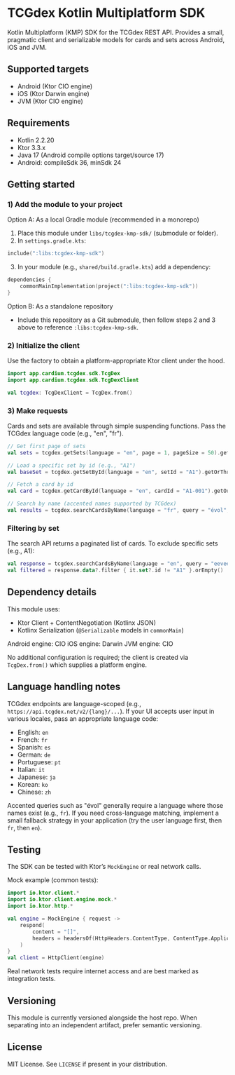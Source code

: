 # TCGdex Kotlin Multiplatform SDK

Kotlin Multiplatform (KMP) SDK for the TCGdex REST API. Provides a small, pragmatic client and serializable models for cards and sets across Android, iOS and JVM.

## Supported targets

- Android (Ktor CIO engine)
- iOS (Ktor Darwin engine)
- JVM (Ktor CIO engine)

## Requirements

- Kotlin 2.2.20
- Ktor 3.3.x
- Java 17 (Android compile options target/source 17)
- Android: compileSdk 36, minSdk 24

## Getting started

### 1) Add the module to your project

Option A: As a local Gradle module (recommended in a monorepo)

1. Place this module under `libs/tcgdex-kmp-sdk/` (submodule or folder).
2. In `settings.gradle.kts`:

```kotlin
include(":libs:tcgdex-kmp-sdk")
```

3. In your module (e.g., `shared/build.gradle.kts`) add a dependency:

```kotlin
dependencies {
    commonMainImplementation(project(":libs:tcgdex-kmp-sdk"))
}
```

Option B: As a standalone repository

- Include this repository as a Git submodule, then follow steps 2 and 3 above to reference `:libs:tcgdex-kmp-sdk`.

### 2) Initialize the client

Use the factory to obtain a platform-appropriate Ktor client under the hood.

```kotlin
import app.cardium.tcgdex.sdk.TcgDex
import app.cardium.tcgdex.sdk.TcgDexClient

val tcgdex: TcgDexClient = TcgDex.from()
```

### 3) Make requests

Cards and sets are available through simple suspending functions. Pass the TCGdex language code (e.g., "en", "fr").

```kotlin
// Get first page of sets
val sets = tcgdex.getSets(language = "en", page = 1, pageSize = 50).getOrThrow()

// Load a specific set by id (e.g., "A1")
val baseSet = tcgdex.getSetById(language = "en", setId = "A1").getOrThrow()

// Fetch a card by id
val card = tcgdex.getCardById(language = "en", cardId = "A1-001").getOrThrow()

// Search by name (accented names supported by TCGdex)
val results = tcgdex.searchCardsByName(language = "fr", query = "évol", page = 1, pageSize = 20).getOrThrow()
```

### Filtering by set

The search API returns a paginated list of cards. To exclude specific sets (e.g., A1):

```kotlin
val response = tcgdex.searchCardsByName(language = "en", query = "eevee").getOrThrow()
val filtered = response.data?.filter { it.set?.id != "A1" }.orEmpty()
```

## Dependency details

This module uses:

- Ktor Client + ContentNegotiation (Kotlinx JSON)
- Kotlinx Serialization (`@Serializable` models in `commonMain`)

Android engine: CIO
iOS engine: Darwin
JVM engine: CIO

No additional configuration is required; the client is created via `TcgDex.from()` which supplies a platform engine.

## Language handling notes

TCGdex endpoints are language-scoped (e.g., `https://api.tcgdex.net/v2/{lang}/...`). If your UI accepts user input in various locales, pass an appropriate language code:

- English: `en`
- French: `fr`
- Spanish: `es`
- German: `de`
- Portuguese: `pt`
- Italian: `it`
- Japanese: `ja`
- Korean: `ko`
- Chinese: `zh`

Accented queries such as "évol" generally require a language where those names exist (e.g., `fr`). If you need cross-language matching, implement a small fallback strategy in your application (try the user language first, then `fr`, then `en`).

## Testing

The SDK can be tested with Ktor’s `MockEngine` or real network calls.

Mock example (common tests):

```kotlin
import io.ktor.client.*
import io.ktor.client.engine.mock.*
import io.ktor.http.*

val engine = MockEngine { request ->
    respond(
        content = "[]",
        headers = headersOf(HttpHeaders.ContentType, ContentType.Application.Json.toString())
    )
}
val client = HttpClient(engine)
```

Real network tests require internet access and are best marked as integration tests.

## Versioning

This module is currently versioned alongside the host repo. When separating into an independent artifact, prefer semantic versioning.

## License

MIT License. See `LICENSE` if present in your distribution.

